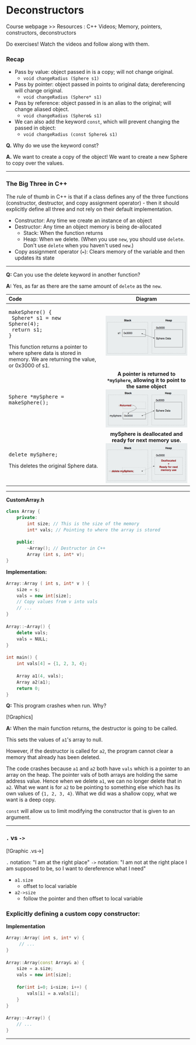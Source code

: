 # Deconstructors

Course webpage >> Resources : C++ Videos; Memory, pointers, constructors, deconstructors

Do exercises! Watch the videos and follow along with them.


### Recap

  * Pass by value: object passed in is a copy; will not change original.
    * `void changeRadius (Sphere s1)`
  * Pass by pointer: object passed in points to original data; dereferencing will change original.
    * `void changeRadius (Sphere* s1)`
  * Pass by reference: object passed in is an alias to the original; will change aliased object.
    * `void changeRadius (Sphere& s1)`
  * We can also add the keyword `const`, which will prevent changing the passed in object:
    * `void changeRadius (const Sphere& s1)`

**Q.** Why do we use the keyword const?

**A.** We want to create a copy of the object! We want to create a new Sphere to copy over the values.

------

### The Big Three in C++
The rule of thumb in C++ is that if a class defines any of the three functions (constructor, destructor, and copy assignment operator) - then it should explicitly define all three and not rely on their default implementation.

  * Constructor: Any time we create an instance of an object
  * Destructor: Any time an object memory is being de-allocated
    * Stack: When the function returns
    * Heap: When we delete. (When you use `new`, you should use `delete`. Don't use `delete` when you haven't used `new`.)
  * Copy assignment operator (`=`): Clears memory of the variable and then updates its state

------

**Q:** Can you use the delete keyword in another function?

**A:** Yes, as far as there are the same amount of `delete` as the `new`.

| Code | Diagram |
| :--- | :---:|
| <pre>makeSphere() {<br>&nbsp;Sphere* s1 = new Sphere(4);<br>&nbsp;return s1;<br>}</pre> This function returns a pointer to where sphere data is stored in memory. We are returning the value, or 0x3000 of s1. | ![Constructing a Sphere](https://github.com/EverTokki/CPSC221_Notes/blob/master/images/sph1.png "Constructing a Sphere Object")|
|<pre>Sphere *mySphere = makeSphere();</pre> | **A pointer is returned to `*mySphere`, allowing it to point to the same object**![Returning a Sphere](https://github.com/EverTokki/CPSC221_Notes/blob/master/images/sph2.png "Returning a Sphere Object")|
|<pre>delete mySphere;</pre> This deletes the original Sphere data.|**mySphere is deallocated and ready for next memory use.** ![Delete mySphere](https://github.com/EverTokki/CPSC221_Notes/blob/master/images/sph3.png "Delete mySphere")|

------

**CustomArray.h**

```cpp
class Array {
	private:
		int size; // This is the size of the memory
		int* vals; // Pointing to where the array is stored

	public:
		~Array(); // Destructor in C++
		Array (int s, int* v);
}
```

**Implementation:**

```cpp
Array::Array ( int s, int* v ) {
	size = s;
	vals = new int[size];
	// Copy values from v into vals
	// ...
}

Array::~Array() {
	delete vals;
	vals = NULL;
}

int main() {
	int vals[4] = {1, 2, 3, 4};

	Array a1(4, vals);
	Array a2(a1);
	return 0;
}
```

**Q:** This program crashes when run. Why?

[!Graphics]

**A:** When the main function returns, the destructor is going to be called.

This sets the values of `a1`'s array to null.

However, if the destructor is called for `a2`, the program cannot clear a memory that already has been deleted.

The code crashes because `a1` and `a2` both have `vals` which is a pointer to an array on the heap. The pointer vals of both arrays are holding the same address value. Hence when we delete `a1`, we can no longer delete that in `a2`. What we want is for `a2` to be pointing to something else which has its own values of `{1, 2, 3, 4}`. What we did was a shallow copy, what we want is a deep copy.  

`const` will allow us to limit modifying the constructor that is given to an argument.

------

### `.` vs `->`

[!Graphic .vs->]

`.` notation: "I am at the right place"
`->` notation: "I am not at the right place I am supposed to be, so I want to dereference what I need"

  * `a1.size`
    * offset to local variable
  * `a2->size`
    * follow the pointer and then offset to local variable

### Explicitly defining a custom copy constructor:

**Implementation**

```cpp
Array::Array( int s, int* v) {
	 // ...
}

Array::Array(const Array& a) {
	size = a.size;
	vals = new int[size];

	for(int i=0; i<size; i++) {
		vals[i] = a.vals[i];
	}
}

Array::~Array() {
	// ...
}
```

------

